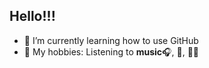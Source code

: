 ## Hello!!!
- 🫠 I’m currently learning how to use GitHub
- 🤪 My hobbies: Listening to **music**🎧, 🎹, 🧘‍♀️

<!--
**HoiTungMA/HoiTungMA** is a ✨ _special_ ✨ repository because its `README.md` (this file) appears on your GitHub profile.

Here are some ideas to get you started:

- 🔭 I’m currently working on ...
- 🌱 I’m currently learning ...
- 👯 I’m looking to collaborate on ...
- 🤔 I’m looking for help with ...
- 💬 Ask me about ...
- 📫 How to reach me: ...
- 😄 Pronouns: ...
- ⚡ Fun fact: ...
-->
